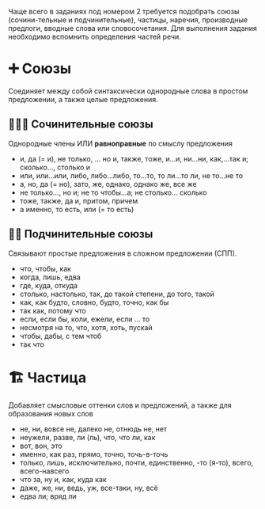 Чаще всего в заданиях под номером 2 требуется подобрать союзы (сочини-тельные и подчинительные), частицы, наречия, производные предлоги, вводные слова или словосочетания. Для выполнения задания необходимо вспомнить определения частей речи.

# ➕ Союзы
Соединяет между собой синтаксически однородные слова в простом предложении, а также целые предложения.
## 👨‍👩‍👦 Сочинительные союзы
Однородные члены ИЛИ **равноправные** по смыслу предложения

- и, да (= и), не только, … но и, также, тоже, и…и, ни…ни, как,…так и; сколько..., столько и
- или, или…или, либо, либо…либо, то…то, то ли…то ли, не то…не то
- а, но, да (= но), зато, же, однако, однако же, все же
- не только…, но и; не то чтобы…а; не столько… сколько
- тоже, также, да и, притом, причем
-	а именно, то есть, или (= то есть)
## 👨‍👧 Подчинительные  союзы
Связывают простые предложения в сложном предложении (СПП). 

- что, чтобы, как
- когда, лишь, едва
- где, куда, откуда
- столько, настолько, так, до такой степени, до того, такой
- как, как будто, словно, будто, точно, как бы
- так как, потому что
- если, если бы, коли, ежели, если … то
- несмотря на то, что, хотя, хоть, пускай
- чтобы, дабы, с тем чтоб
- так что

# 🏗 Частица
Добавляет смысловые оттенки слов и предложений, а также для образования новых слов
-	не, ни, вовсе не, далеко не, отнюдь не, нет
- неужели, разве, ли (ль), что, что ли, как
- вот, вон, это
- именно, как раз, прямо, точно, точь-в-точь
- только, лишь, исключительно, почти, единственно, -то (я-то), всего, всего-навсего
- что за, ну и, как, куда как
- даже, же, ни, ведь, уж, все-таки, ну, всё
- едва ли; вряд ли
